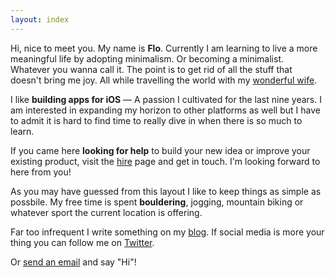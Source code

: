 ```yaml
---
layout: index
---
```


Hi, nice to meet you. My name is **Flo**. Currently I am learning to live a more meaningful life by adopting minimalism. Or becoming a minimalist. Whatever you wanna call it. The point is to get rid of all the stuff that doesn't bring me joy. All while travelling the world with my [wonderful wife](http://www.verenaortlieb.com).

I like **building apps for iOS** — A passion I cultivated for the last nine years. I am interested in expanding my horizon to other platforms as well but I have to admit it is hard to find time to really dive in when there is so much to learn. 

If you came here **looking for help** to build your new idea or improve your existing product, visit the [hire](/hire) page and get in touch. I'm looking forward to here from you!

As you may have guessed from this layout I like to keep things as simple as possbile. My free time is spent **bouldering**, jogging, mountain biking or whatever sport the current location is offering. 

Far too infrequent I write something on my [blog]({{site.url}}/blog). If social media is more your thing you can follow me on [Twitter](https://twitter.com/florianbuerger). 

Or [send an email](mailto:hi@florianbuerger.com?subject=Hi!) and say "Hi"!
